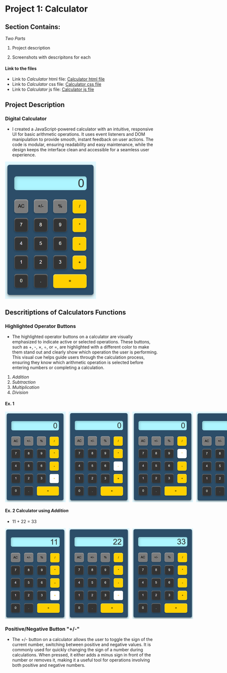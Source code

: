 # Project 1: Calculator 

## Section Contains:

*Two Parts*

1. Project description

2. Screenshots with descripitons for each

#### Link to the files

* Link to *Calculator* html file: [Calculator html file](index.html "html file")
* Link to *Calculator* css file: [Calculator css file](style.css "css file")
* Link to *Calculator* js file: [Calculator js file](function.js "js file")

## Project Description

### Digital Calculator

* I created a JavaScript-powered calculator with an intuitive, responsive UI for basic arithmetic operations. It uses event listeners and DOM manipulation to provide smooth, instant feedback on user actions. The code is modular, ensuring readability and easy maintenance, while the design keeps the interface clean and accessible for a seamless user experience.

<img src="img/p1_calculator.PNG" alt="Calculator IMG 1" title="Calculator" width="300" height="auto">

## Descritiptions of Calculators Functions

### Highlighted Operator Buttons

* The highlighted operator buttons on a calculator are visually emphasized to indicate active or selected operations. These buttons, such as +, -, ×, ÷, or =, are highlighted with a different color to make them stand out and clearly show which operation the user is performing. This visual cue helps guide users through the calculation process, ensuring they know which arithmetic operation is selected before entering numbers or completing a calculation.
1. *Addition* 
2. *Subtraction* 
3. *Multiplication* 
4. *Division*

#### Ex. 1
<div style="display: flex; gap: 10px;">
    <img src="img/p2_calculator.PNG" alt="Addition" title="Addition" width="200">
    <img src="img/p3_calculator.PNG" alt="Subtraction" title="Subtraction" width="200">
    <img src="img/p4_calculator.PNG" alt="Multiplication" title="Multiplication" width="200">
    <img src="img/p5_calculator.PNG" alt="Division" title="Division" width="200">
</div>

#### Ex. 2 Calculator using *Addition*

* 11 + 22 = 33 

<div style="display: flex; gap: 10px;">
    <img src="img/addition_1.PNG" alt="Addition" title="Addition 1" width="200">
    <img src="img/addition_2.PNG" alt="Subtraction" title="Addition 2" width="200">
    <img src="img/addition_3.PNG" alt="Multiplication" title="Addition 3" width="200">
    
</div>

### Positive/Negative Button "+/-"

* The +/- button on a calculator allows the user to toggle the sign of the current number, switching between positive and negative values. It is commonly used for quickly changing the sign of a number during calculations. When pressed, it either adds a minus sign in front of the number or removes it, making it a useful tool for operations involving both positive and negative numbers.








